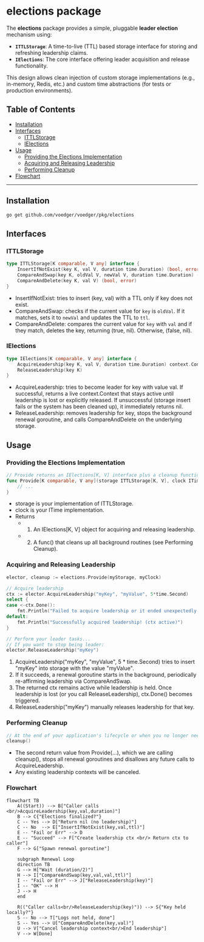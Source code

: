 # elections package

The **elections** package provides a simple, pluggable **leader election** mechanism using:

- **`ITTLStorage`**: A time-to-live (TTL) based storage interface for storing and refreshing leadership claims.
- **`IElections`**: The core interface offering leader acquisition and release functionality.

This design allows clean injection of custom storage implementations (e.g., in-memory, Redis, etc.) and custom time abstractions (for tests or production environments).

## Table of Contents

- [Installation](#installation)
- [Interfaces](#interfaces)
    - [ITTLStorage](#ittlstorage)
    - [IElections](#ielections)
- [Usage](#usage)
    - [Providing the Elections Implementation](#providing-the-elections-implementation)
    - [Acquiring and Releasing Leadership](#acquiring-and-releasing-leadership)
    - [Performing Cleanup](#performing-cleanup)
- [Flowchart](#flowchart)
---

## Installation

```bash
go get github.com/voedger/voedger/pkg/elections
```

## Interfaces

### ITTLStorage

```go
type ITTLStorage[K comparable, V any] interface {
    InsertIfNotExist(key K, val V, duration time.Duration) (bool, error)
    CompareAndSwap(key K, oldVal V, newVal V, duration time.Duration) (bool, error)
    CompareAndDelete(key K, val V) (bool, error)
}
```

- InsertIfNotExist: tries to insert (key, val) with a TTL only if key does not exist.
- CompareAndSwap: checks if the current value for `key` is `oldVal`. If it matches, sets it to `newVal` and updates the TTL to `ttl`.
- CompareAndDelete: compares the current value for `key` with `val` and if they match, deletes the key, returning (true, nil). Otherwise, (false, nil).

### IElections

```go
type IElections[K comparable, V any] interface {
    AcquireLeadership(key K, val V, duration time.Duration) context.Context
    ReleaseLeadership(key K)
}
```

- AcquireLeadership: tries to become leader for key with value val. If successful, returns a live context.Context that stays active until leadership is lost or explicitly released. If unsuccessful (storage insert fails or the system has been cleaned up), it immediately returns nil.
- ReleaseLeadership: removes leadership for key, stops the background renewal goroutine, and calls CompareAndDelete on the underlying storage.

## Usage

### Providing the Elections Implementation

```go
// Provide returns an IElections[K, V] interface plus a cleanup function.
func Provide[K comparable, V any](storage ITTLStorage[K, V], clock ITime) (IElections[K, V], func()) {
    // ...
}
```

- storage is your implementation of ITTLStorage.
- clock is your ITime implementation.
- Returns
  - 1. An IElections[K, V] object for acquiring and releasing leadership.
  - 2. A func() that cleans up all background routines (see Performing Cleanup).

### Acquiring and Releasing Leadership

```go
elector, cleanup := elections.Provide(myStorage, myClock)

// Acquire leadership
ctx := elector.AcquireLeadership("myKey", "myValue", 5*time.Second)
select {
case <-ctx.Done():
    fmt.Println("Failed to acquire leadership or it ended unexpectedly.")
default:
    fmt.Println("Successfully acquired leadership! (ctx active)")
}

// Perform your leader tasks...
// If you want to stop being leader:
elector.ReleaseLeadership("myKey")
```

1.	AcquireLeadership("myKey", "myValue", 5 * time.Second) tries to insert "myKey" into storage with the value "myValue".
2. If it succeeds, a renewal goroutine starts in the background, periodically re-affirming leadership via CompareAndSwap.
3.	The returned ctx remains active while leadership is held. Once leadership is lost (or you call ReleaseLeadership), ctx.Done() becomes triggered.
4.	ReleaseLeadership("myKey") manually releases leadership for that key.

### Performing Cleanup

```go
// At the end of your application's lifecycle or when you no longer need elections:
cleanup()
```

- The second return value from Provide(...), which we are calling cleanup(), stops all renewal goroutines and disallows any future calls to AcquireLeadership.
- Any existing leadership contexts will be canceled.

### Flowchart
```mermaid
flowchart TB
    A((Start)) --> B["Caller calls <br/>AcquireLeadership(key,val,duration)"]
    B --> C{"Elections finalized?"}
    C -- Yes --> D["Return nil (no leadership)"]
    C -- No  --> E["InsertIfNotExist(key,val,ttl)"]
    E -- "Fail or Err" --> D
    E -- "Succeed" --> F["Create leadership ctx <br/> Return ctx to caller"]
    F --> G["Spawn renewal goroutine"]

    subgraph Renewal Loop
    direction TB
    G --> H["Wait (duration/2)"]
    H --> I["CompareAndSwap(key,val,val,ttl)"]
    I -- "Fail or Err" --> J["ReleaseLeadership(key)"]
    I -- "OK" --> H
    J --> H
    end

    R(("Caller calls<br/>ReleaseLeadership(key)")) --> S{"Key held locally?"}
    S -- No --> T["Logs not held, done"]
    S -- Yes --> U["CompareAndDelete(key,val)"]
    U --> V["Cancel leadership context<br/>End leadership"]
    V --> W[Done]
```

